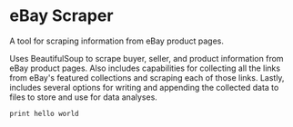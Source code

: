 # eBay Scraper
A tool for scraping information from eBay product pages.

Uses BeautifulSoup to scrape buyer, seller, and product information from eBay product pages. Also includes capabilities for collecting all the links from eBay's featured collections and scraping each of those links. Lastly, includes several options for writing and appending the collected data to files to store and use for data analyses.

```
print hello world
```
